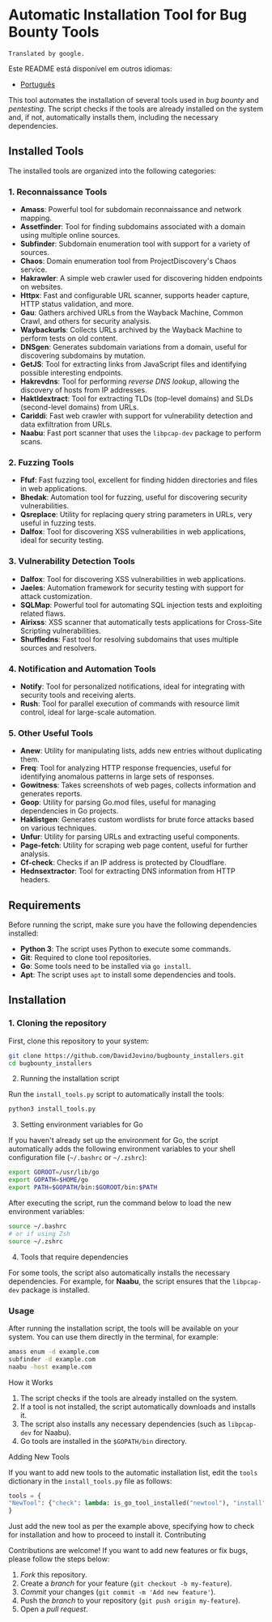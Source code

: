 # Automatic Installation Tool for Bug Bounty Tools

`Translated by google.`

Este README está disponível em outros idiomas:
- [Português](README.md)

This tool automates the installation of several tools used in _bug bounty_ and _pentesting_. The script checks if the tools are already installed on the system and, if not, automatically installs them, including the necessary dependencies.

## Installed Tools

The installed tools are organized into the following categories:

### 1. Reconnaissance Tools

- **Amass**: Powerful tool for subdomain reconnaissance and network mapping.
- **Assetfinder**: Tool for finding subdomains associated with a domain using multiple online sources.
- **Subfinder**: Subdomain enumeration tool with support for a variety of sources.
- **Chaos**: Domain enumeration tool from ProjectDiscovery's Chaos service.
- **Hakrawler**: A simple web crawler used for discovering hidden endpoints on websites.
- **Httpx**: Fast and configurable URL scanner, supports header capture, HTTP status validation, and more.
- **Gau**: Gathers archived URLs from the Wayback Machine, Common Crawl, and others for security analysis.
- **Waybackurls**: Collects URLs archived by the Wayback Machine to perform tests on old content. 
- **DNSgen**: Generates subdomain variations from a domain, useful for discovering subdomains by mutation.
- **GetJS**: Tool for extracting links from JavaScript files and identifying possible interesting endpoints.
- **Hakrevdns**: Tool for performing _reverse DNS lookup_, allowing the discovery of hosts from IP addresses.
- **Haktldextract**: Tool for extracting TLDs (top-level domains) and SLDs (second-level domains) from URLs.
- **Cariddi**: Fast web crawler with support for vulnerability detection and data exfiltration from URLs.
- **Naabu**: Fast port scanner that uses the `libpcap-dev` package to perform scans.

### 2. Fuzzing Tools

- **Ffuf**: Fast fuzzing tool, excellent for finding hidden directories and files in web applications.
- **Bhedak**: Automation tool for fuzzing, useful for discovering security vulnerabilities.
- **Qsreplace**: Utility for replacing query string parameters in URLs, very useful in fuzzing tests.
- **Dalfox**: Tool for discovering XSS vulnerabilities in web applications, ideal for security testing.

### 3. Vulnerability Detection Tools

- **Dalfox**: Tool for discovering XSS vulnerabilities in web applications.
- **Jaeles**: Automation framework for security testing with support for attack customization.
- **SQLMap**: Powerful tool for automating SQL injection tests and exploiting related flaws.
- **Airixss**: XSS scanner that automatically tests applications for Cross-Site Scripting vulnerabilities.
- **Shuffledns**: Fast tool for resolving subdomains that uses multiple sources and resolvers.

### 4. Notification and Automation Tools

- **Notify**: Tool for personalized notifications, ideal for integrating with security tools and receiving alerts.
- **Rush**: Tool for parallel execution of commands with resource limit control, ideal for large-scale automation.

### 5. Other Useful Tools

- **Anew**: Utility for manipulating lists, adds new entries without duplicating them.
- **Freq**: Tool for analyzing HTTP response frequencies, useful for identifying anomalous patterns in large sets of responses.
- **Gowitness**: Takes screenshots of web pages, collects information and generates reports. 
- **Goop**: Utility for parsing Go.mod files, useful for managing dependencies in Go projects.
- **Haklistgen**: Generates custom wordlists for brute force attacks based on various techniques.
- **Unfur**: Utility for parsing URLs and extracting useful components.
- **Page-fetch**: Utility for scraping web page content, useful for further analysis.
- **Cf-check**: Checks if an IP address is protected by Cloudflare.
- **Hednsextractor**: Tool for extracting DNS information from HTTP headers.

## Requirements

Before running the script, make sure you have the following dependencies installed:

- **Python 3**: The script uses Python to execute some commands.
- **Git**: Required to clone tool repositories.
- **Go**: Some tools need to be installed via `go install`. 
- **Apt**: The script uses `apt` to install some dependencies and tools.

## Installation

### 1. Cloning the repository

First, clone this repository to your system:

```bash
git clone https://github.com/DavidJovino/bugbounty_installers.git
cd bugbounty_installers
```

2. Running the installation script

Run the `install_tools.py` script to automatically install the tools:

```bash
python3 install_tools.py
```

3. Setting environment variables for Go

If you haven't already set up the environment for Go, the script automatically adds the following environment variables to your shell configuration file (`~/.bashrc` or `~/.zshrc`):

```bash
export GOROOT=/usr/lib/go
export GOPATH=$HOME/go
export PATH=$GOPATH/bin:$GOROOT/bin:$PATH
```

After executing the script, run the command below to load the new environment variables:

```bash
source ~/.bashrc
# or if using Zsh
source ~/.zshrc
```

4. Tools that require dependencies

For some tools, the script also automatically installs the necessary dependencies. For example, for **Naabu**, the script ensures that the `libpcap-dev` package is installed.

### Usage

After running the installation script, the tools will be available on your system. You can use them directly in the terminal, for example:

```bash
amass enum -d example.com
subfinder -d example.com
naabu -host example.com
```

How it Works

1. The script checks if the tools are already installed on the system.
2. If a tool is not installed, the script automatically downloads and installs it.
3. The script also installs any necessary dependencies (such as `libpcap-dev` for Naabu).
4. Go tools are installed in the `$GOPATH/bin` directory.

Adding New Tools

If you want to add new tools to the automatic installation list, edit the `tools` dictionary in the `install_tools.py` file as follows:

```python
tools = {
"NewTool": {"check": lambda: is_go_tool_installed("newtool"), "install": lambda: install_go_program("NewTool", "github.com/example/newtool")},
}
```
Just add the new tool as per the example above, specifying how to check for installation and how to proceed to install it.
Contributing

Contributions are welcome! If you want to add new features or fix bugs, please follow the steps below:

1. *Fork* this repository.
2. Create a *branch* for your feature (`git checkout -b my-feature`).
3. *Commit* your changes (`git commit -m 'Add new feature'`).
4. Push the *branch* to your repository (`git push origin my-feature`).
5. Open a *pull request*.